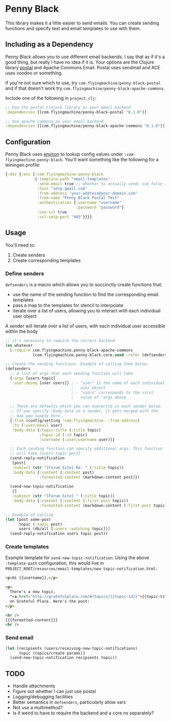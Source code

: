 # Penny Black

This library makes it a little easier to send emails. You can create
sending functions and specify text and email templates to use with
them.

## Including as a Dependency

Penny Black allows you to use different email backends. I say that as
if it's a good thing, but really I have no idea if it is. Your options
are the Clojure library [postal](https://github.com/drewr/postal) and
Apache Commons Email. Postal uses sendmail and ACE uses voodoo or
something.

If you're not sure which to use, try
`com.flyingmachine/penny-black-postal` and if that doesn't work try
`com.flyingmachine/penny-black-apache-commons`.

Include one of the following in `project.clj`:

```clojure
;; Use the postal clojure library as your email backend
:dependencies [[com.flyingmachine/penny-black-postal "0.1.0"]]

;; Use apache commons as your email backend
:dependencies [[com.flyingmachine/penny-black-apache-commons "0.1.0"]]
```

## Configuration

Penny Black uses [environ](https://github.com/weavejester/environ) to
lookup config values under `:com-flyingmachine-penny-black`. You'll
want something like the following for a leiningen profile:

```clojure
{:dev {:env {:com-flyingmachine-penny-black
             {:template-path "email-templates"
              :send-email true ;; whether to actually send; use false in development
              :host "smtp.gmail.com"
              :from-address "your-address@your-domain.com"
              :from-name "Penny Black Postal Test"
              :authentication {:username "username"
                               :password "password"}
              :use-ssl true
              :ssl-smtp-port "465"}}}}
```

## Usage

You'll need to:

1. Create senders
2. Create corresponding templates

### Define senders

`defsenders` is a macro which allows you to succinctly create
functions that:

* use the name of the sending function to find the corresponding email
  templates
* pass a map to the templates for stencil to interpolate
* iterate over a list of users, allowing you to interact with each
  individual user object

A sender will iterate over a list of users, with each individual user
accessible within the body

```clojure
;; it's necessary to require the correct backend
(ns whatever
  (:require com.flyingmachine.penny-black-apache-commons
            [com.flyingmachine.penny-black.core.send :refer (defsenders)]))

;; Create the sending functions. Example of calling them below.
(defsenders
  ;; A list of args that each sending function will take
  {:args [users topic]
   :user-doseq [user users]} ; - "user" is the name of each individual
                             ;   user object
                             ; - "users" corresponds to the virst
                             ;   value of :args above

  ;; These are defaults which you can overwrite in each sender below.
  ;; If you specify :body-data in a sender, it gets merged with the
  ;; map you supply here.
  {:from (config/setting :com.flyingmachine. :from-address)
   :to (:user/email user)
   :body-data {:topic-title (:title topic)
               :topic-id (:id topic)
               :username (:user/username user)}}

  ;; Each sending function can specify additional args. This function
  ;; will take [users topic post]
  (send-reply-notification
   [post]
   :subject (str "[Forum Site] Re: " (:title topic))
   :body-data {:content (:content post)
               :formatted-content (markdown-content post)})
  
  (send-new-topic-notification
   []
   :subject (str "[Forum Site] " (:title topic))
   :body-data {:content (:content (:first-post topic))
               :formatted-content (markdown-content (:first-post topic))}))

;; Example of calling
(let [post some-post
      topic (:topic post)
      users (db/all [:users :watching topic])]
  (send-reply-notification users topic post))
```

### Create templates

Example template for `send-new-topic-notification`. Using the above
`:template-path` configuration, this would live in
`PROJECT_ROOT/resources/email-templates/new-topic-notification.html`:

```html
<p>Hi {{username}},</p>

<p>
  There's a new topic,
  "<a href="http://gratefulplace.com/#/topics/{{topic-id}}">{{topic-title}}</a>",
  on Grateful Place. Here's the post:
</p>

<hr />
{{{formatted-content}}}
<hr />
```

### Send email

```clojure
(let [recipients (users/receiving-new-topic-notifications)
      topic (topics/create params)]
  (send-new-topic-notification recipients topic))
```

## TODO

* Handle attachments
* Figure out whether I can just use postal
* Logging/debugging facilities
* Better semantics in `defsenders`, particularly allow vars
* Not use a multimethod?
* Is it weird to have to require the backend and a core ns separately?
